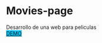 # Movies-page
Desarrollo de una web para peliculas
<br/>
<a href="https://movies-page-vite.vercel.app/" target="_blank" style="background: #00C5FF">DEMO</a>

